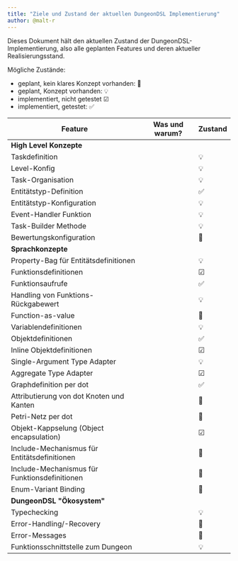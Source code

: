 ```yaml
---
title: "Ziele und Zustand der aktuellen DungeonDSL Implementierung"
author: @malt-r
---
```


Dieses Dokument hält den aktuellen Zustand der DungeonDSL-Implementierung, also alle geplanten Features und deren aktueller Realisierungsstand.

Mögliche Zustände:
- geplant, kein klares Konzept vorhanden: 💭
- geplant, Konzept vorhanden: 💡
- implementiert, nicht getestet ☑
- implementiert, getestet: ✅

| Feature | Was und warum? | Zustand |
|-|-|-|
| **High Level Konzepte**| | |
| Taskdefinition |  |💡 |
| Level-Konfig | | 💡|
| Task-Organisation | | 💡|
| Entitätstyp-Definition | | ✅|
| Entitätstyp-Konfiguration | | 💡|
| Event-Handler Funktion | | 💡|
| Task-Builder Methode | | 💡|
| Bewertungskonfiguration | | 💭|
| **Sprachkonzepte**| | |
| Property-Bag für Entitätsdefinitionen|  | 💡|
| Funktionsdefinitionen || ☑|
| Funktionsaufrufe || ✅|
| Handling von Funktions-Rückgabewert || 💡|
| Function-as-value || 💭|
| Variablendefinitionen || 💡|
| Objektdefinitionen || ✅|
| Inline Objektdefinitionen || ☑|
| Single-Argument Type Adapter || 💡|
| Aggregate Type Adapter || ☑|
| Graphdefinition per dot || ✅|
| Attributierung von dot Knoten und Kanten | | 💭|
| Petri-Netz per dot || 💭|
| Objekt-Kappselung (Object encapsulation) || ☑|
| Include-Mechanismus für Entitätsdefinitionen || 💭|
| Include-Mechanismus für Funktionsdefinitionen || 💭|
| Enum-Variant Binding || 💭|
| **DungeonDSL "Ökosystem"**|| |
| Typechecking || 💡|
| Error-Handling/-Recovery || 💭|
| Error-Messages || 💭|
| Funktionsschnittstelle zum Dungeon || 💡|
